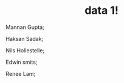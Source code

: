 <h1 align="center">data 1! </h1>

Mannan Gupta;

Haksan Sadak;

Nils Hollestelle;

Edwin smits;

Renee Lam;
